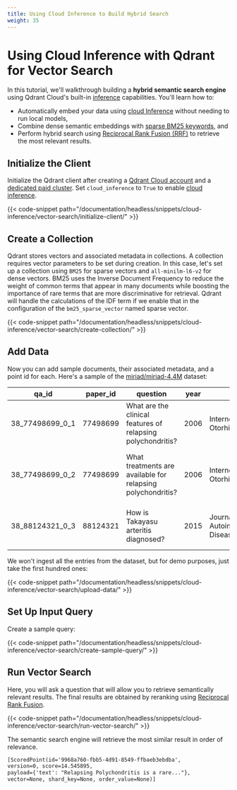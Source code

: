 ```yaml
---
title: Using Cloud Inference to Build Hybrid Search
weight: 35
---
```

# Using Cloud Inference with Qdrant for Vector Search
In this tutorial, we'll walkthrough building a **hybrid semantic search engine** using Qdrant Cloud's built-in [inference](/documentation/cloud/inference/) capabilities. You'll learn how to:
- Automatically embed your data using [cloud Inference](/documentation/cloud/inference/) without needing to run local models,
- Combine dense semantic embeddings with [sparse BM25 keywords](https://qdrant.tech/documentation/advanced-tutorials/reranking-hybrid-search/),  and
- Perform hybrid search using  [Reciprocal Rank Fusion (RRF)](https://qdrant.tech/documentation/concepts/hybrid-queries/) to retrieve the most relevant results.

## Initialize the Client
Initialize the Qdrant client after creating a [Qdrant Cloud account](/documentation/cloud/) and a [dedicated paid cluster](/documentation/cloud/create-cluster/). Set `cloud_inference` to `True` to enable [cloud inference](/documentation/cloud/inference/). 

{{< code-snippet path="/documentation/headless/snippets/cloud-inference/vector-search/initialize-client/" >}}

## Create a Collection
Qdrant stores vectors and associated metadata in collections. A collection requires vector parameters to be set during creation. In this case, let's set up a collection using `BM25` for sparse vectors and `all-minilm-l6-v2` for dense vectors. BM25 uses the Inverse Document Frequency to reduce the weight of common terms that appear in many documents while boosting the importance of rare terms that are more discriminative for retrieval. Qdrant will handle the calculations of the IDF term if we enable that in the configuration of the `bm25_sparse_vector` named sparse vector.

{{< code-snippet path="/documentation/headless/snippets/cloud-inference/vector-search/create-collection/" >}}

## Add Data
Now you can add sample documents, their associated metadata, and a point id for each. Here's a sample of the [miriad/miriad-4.4M](https://huggingface.co/datasets/miriad/miriad-4.4M) dataset:

| qa_id              | paper_id | question                                              | year | venue                                | specialty    | passage_text                                          |
|--------------------|----------|-------------------------------------------------------|------|--------------------------------------|--------------|--------------------------------------------------------|
| 38_77498699_0_1    | 77498699 | What are the clinical features of relapsing polychondritis? | 2006 | Internet Journal of Otorhinolaryngology | Rheumatology | A 45-year-old man presented with painful swelling...  |
| 38_77498699_0_2    | 77498699 | What treatments are available for relapsing polychondritis? | 2006 | Internet Journal of Otorhinolaryngology | Rheumatology | Patient showed improvement after treatment with...     |
| 38_88124321_0_3    | 88124321 | How is Takayasu arteritis diagnosed?                  | 2015 | Journal of Autoimmune Diseases        | Rheumatology | A 32-year-old woman with fatigue and limb pain...      |

We won't ingest all the entries from the dataset, but for demo purposes, just take the first hundred ones:

{{< code-snippet path="/documentation/headless/snippets/cloud-inference/vector-search/upload-data/" >}}
## Set Up Input Query
Create a sample query:

{{< code-snippet path="/documentation/headless/snippets/cloud-inference/vector-search/create-sample-query/" >}}

## Run Vector Search
Here, you will ask a question that will allow you to retrieve semantically relevant results. The final results are obtained by reranking using [Reciprocal Rank Fusion](https://qdrant.tech/documentation/concepts/hybrid-queries/#hybrid-search).

{{< code-snippet path="/documentation/headless/snippets/cloud-inference/vector-search/run-vector-search/" >}}

The semantic search engine will retrieve the most similar result in order of relevance.
```markdown
[ScoredPoint(id='9968a760-fbb5-4d91-8549-ffbaeb3ebdba', 
version=0, score=14.545895, 
payload={'text': "Relapsing Polychondritis is a rare..."}, 
vector=None, shard_key=None, order_value=None)]
```